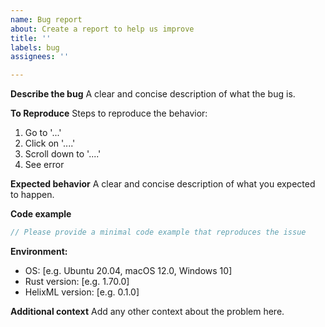 ```yaml
---
name: Bug report
about: Create a report to help us improve
title: ''
labels: bug
assignees: ''

---
```


**Describe the bug**
A clear and concise description of what the bug is.

**To Reproduce**
Steps to reproduce the behavior:
1. Go to '...'
2. Click on '....'
3. Scroll down to '....'
4. See error

**Expected behavior**
A clear and concise description of what you expected to happen.

**Code example**
```rust
// Please provide a minimal code example that reproduces the issue
```

**Environment:**
 - OS: [e.g. Ubuntu 20.04, macOS 12.0, Windows 10]
 - Rust version: [e.g. 1.70.0]
 - HelixML version: [e.g. 0.1.0]

**Additional context**
Add any other context about the problem here.
